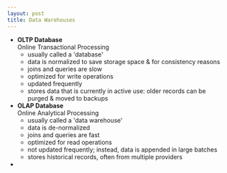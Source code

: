 ```yaml
---
layout: post
title: Data Warehouses
---
```


* **OLTP Database**  
Online Transactional Processing  
  - usually called a 'database'
  - data is normalized to save storage space & for consistency reasons
  - joins and queries are slow
  - optimized for write operations
  - updated frequently
  - stores data that is currently in active use: older records can be purged & moved to backups
* **OLAP Database**  
Online Analytical Processing   
  - usually called a 'data warehouse'
  - data is de-normalized
  - joins and queries are fast
  - optimized for read operations
  - not updated frequently; instead, data is appended in large batches
  - stores historical records, often from multiple providers
* 
